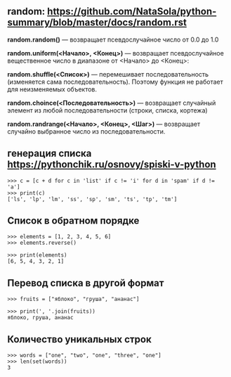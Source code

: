 ## random:  https://github.com/NataSola/python-summary/blob/master/docs/random.rst

**random.random()** — возвращает псевдослучайное число от 0.0 до 1.0

**random.uniform(<Начало>, <Конец>)** — возвращает псевдослучайное вещественное число в диапазоне от <Начало> до <Конец>:

**random.shuffle(<Список>)** — перемешивает последовательность (изменяется сама последовательность). Поэтому функция не работает для неизменяемых объектов. 

**random.choince(<Последовательность>)** — возвращает случайный элемент из любой последовательности (строки, списка, кортежа)

**random.randrange(<Начало>, <Конец>, <Шаг>)** — возвращает случайно выбранное число из последовательности.


## генерация списка https://pythonchik.ru/osnovy/spiski-v-python

    >>> c = [c + d for c in 'list' if c != 'i' for d in 'spam' if d != 'a']
    >>> print(c)
    ['ls', 'lp', 'lm', 'ss', 'sp', 'sm', 'ts', 'tp', 'tm']

## Список в обратном порядке

    >>> elements = [1, 2, 3, 4, 5, 6]
    >>> elements.reverse()

    >>> print(elements)
    [6, 5, 4, 3, 2, 1]

## Перевод списка в другой формат

    >>> fruits = ["яблоко", "груша", "ананас"]

    >>> print(', '.join(fruits))
    яблоко, груша, ананас

## Количество уникальных строк

    >>> words = ["one", "two", "one", "three", "one"]
    >>> len(set(words))
    3